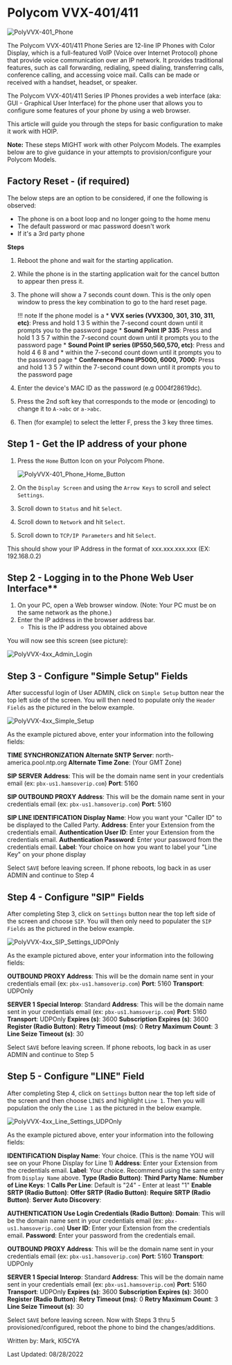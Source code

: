 # Polycom VVX-401/411
![PolyVVX-401_Phone](https://user-images.githubusercontent.com/40501228/186971221-e9fd9166-ddc9-43d0-a756-6f062820867e.png)

The Polycom VVX-401/411 Phone Series are 12-line IP Phones with Color Display, which is a full-featured VoIP (Voice over Internet Protocol) phone that provide voice communication over an IP network. It provides traditional features, such as call forwarding, redialing, speed dialing, transferring calls, conference calling, and accessing voice mail. Calls can be made or received with a handset, headset, or speaker.

The Polycom VVX-401/411 Series IP Phones provides a web interface (aka: GUI - Graphical User Interface) for the phone user that allows you to configure some features of your phone by using a web browser.

This article will guide you through the steps for basic configuration to make it work with HOIP.

**Note:** These steps MIGHT work with other Polycom Models. The examples below are to give guidance in your attempts to provision/configure your Polycom Models.

## Factory Reset - (if required)

The below steps are an option to be considered, if one the following is observed:

* The phone is on a boot loop and no longer going to the home menu
* The default password or mac password doesn't work
* If it's a 3rd party phone

**Steps**

1. Reboot the phone and wait for the starting application.
2. While the phone is in the starting application wait for the cancel button to appear then press it.
3. The phone will show a 7 seconds count down. This is the only open window to press the key combination to go to the hard reset page.

      !!! note If the phone model is a
            * **VVX series (VVX300, 301, 310, 311, etc)**: Press and hold 1 3 5 within the 7-second count down until it prompts you to the password page
            * **Sound Point IP 335**: Press and hold 1 3 5 7 within the 7-second count down until it prompts you to the password page
            * **Sound Point IP series (IP550,560,570, etc)**: Press and hold 4 6 8 and \* within the 7-second count down until it prompts you to the password page
            * **Conference Phone IP5000, 6000, 7000**: Press and hold 1 3 5 7 within the 7-second count down until it prompts you to the password page

4. Enter the device's MAC ID as the password (e.g 0004f28619dc).
5. Press the 2nd soft key that corresponds to the mode or (encoding) to change it to ```A->abc``` or ```a->abc```.
6. Then (for example) to select the letter F, press the 3 key three times.

## Step 1 - Get the IP address of your phone

1. Press the ```Home``` Button Icon on your Polycom Phone.

      ![PolyVVX-401_Phone_Home_Button](https://user-images.githubusercontent.com/40501228/186971150-ee8cd2a8-53bd-4c19-9a24-8cf453cdea6f.png)

2. On the ```Display Screen``` and using the ```Arrow Keys``` to scroll and select ```Settings```.
3. Scroll down to ```Status``` and hit ```Select```.
4. Scroll down to ```Network``` and hit ```Select```.
5. Scroll down to ```TCP/IP Parameters``` and hit ```Select```.

This should show your IP Address in the format of xxx.xxx.xxx.xxx (EX: 192.168.0.2)

## Step 2 - Logging in to the Phone Web User Interface**

1. On your PC, open a Web browser window. (Note: Your PC must be on the same network as the phone.)
2. Enter the IP address in the browser address bar.
   - This is the IP address you obtained above

You will now see this screen (see picture):

![PolyVVX-4xx_Admin_Login](https://user-images.githubusercontent.com/40501228/186971274-1e9c79e5-9db8-4f34-837b-496b0035f08a.png)

## Step 3 - Configure "Simple Setup" Fields

After successful login of User ADMIN, click on  ```Simple Setup``` button near the top left side of the screen. You will then need to populate only the ```Header Fields```  as the pictured in the below example.

![PolyVVX-4xx_Simple_Setup](https://user-images.githubusercontent.com/40501228/186971309-fc32d13e-798a-418b-93fa-eb94ba2f5eab.png)

As the example pictured above, enter your information into the following fields:

**TIME SYNCHRONIZATION**
**Alternate SNTP Server**: north-america.pool.ntp.org
**Alternate Time Zone**: (Your GMT Zone)

**SIP SERVER**
**Address**: This will be the domain name sent in your credentials email (ex: ```pbx-us1.hamsoverip.com```)
**Port**: 5160

**SIP OUTBOUND PROXY**
**Address**: This will be the domain name sent in your credentials email (ex: ```pbx-us1.hamsoverip.com```)
**Port**: 5160

**SIP LINE IDENTIFICATION**
**Display Name**: How you want your "Caller ID" to be displayed to the Called Party. 
**Address**: Enter your Extension from the credentials email.
**Authentication User ID**: Enter your Extension from the credentials email.
**Authentication Password**: Enter your password from the credentials email.
**Label**:  Your choice on how you want to label your "Line Key" on your phone display

Select ```SAVE``` before leaving screen.
If phone reboots, log back in as user ADMIN and continue to Step 4

## Step 4 - Configure "SIP" Fields

After completing Step 3, click on  ```Settings``` button near the top left side of the screen and choose ```SIP```. You will then only need to populater the ```SIP Fields``` as the pictured in the below example.

![PolyVVX-4xx_SIP_Settings_UDPOnly](https://user-images.githubusercontent.com/40501228/186977655-6c78bd46-d138-4374-8512-de3044bde942.png)

As the example pictured above, enter your information into the following fields:

**OUTBOUND PROXY**
**Address**: This will be the domain name sent in your credentials email (ex: ```pbx-us1.hamsoverip.com```)
**Port**: 5160
**Transport**: UDPOnly

**SERVER 1**
**Special Interop**: Standard
**Address**: This will be the domain name sent in your credentials email (ex: ```pbx-us1.hamsoverip.com```)
**Port**: 5160
**Transport**: UDPOnly
**Expires (s)**: 3600
**Subscription Expires (s)**: 3600
**Register (Radio Button)**: <YES>
**Retry Timeout (ms)**: 0
**Retry Maximum Count**: 3
**Line Seize Timeout (s)**: 30

Select ```SAVE``` before leaving screen.
If phone reboots, log back in as user ADMIN and continue to Step 5

## Step 5 - Configure "LINE" Field

After completing Step 4, click on  ```Settings``` button near the top left side of the screen and then choose ```LINES``` and highlight ```Line 1```.
Then you will population the only the ```Line 1```  as the pictured in the below example.

![PolyVVX-4xx_Line_Settings_UDPOnly](https://user-images.githubusercontent.com/40501228/186977709-adbf52a8-fa45-4eb9-91ee-c887caeb55c0.png)

As the example pictured above, enter your information into the following fields:


**IDENTIFICATION**
**Display Name**: Your choice.  (This is the name YOU will see on your Phone Display for Line 1)
**Address**: Enter your Extension from the credentials email.
**Label**: Your choice. Recommend using the same entry from ```Display Name``` above.
**Type (Radio Button)**: <Private>
**Third Party Name**: <Leave Blank>
**Number of Line Keys**: 1
**Calls Per Line**: Default is "24" - Enter at least "1"
**Enable SRTP (Radio Button)**: <Yes>
**Offer SRTP (Radio Button)**: <No>
**Require SRTP (Radio Button)**: <No>
**Server Auto Discovery**: <Enable>

**AUTHENTICATION**
**Use Login Credentials (Radio Button)**: <Disable>
**Domain**: This will be the domain name sent in your credentials email (ex: ```pbx-us1.hamsoverip.com```)
**User ID**: Enter your Extension from the credentials email.
**Password**: Enter your password from the credentials email.


**OUTBOUND PROXY**
**Address**: This will be the domain name sent in your credentials email (ex: ```pbx-us1.hamsoverip.com```)
**Port**: 5160
**Transport**: UDPOnly

**SERVER 1**
**Special Interop**: Standard
**Address**: This will be the domain name sent in your credentials email (ex: ```pbx-us1.hamsoverip.com```)
**Port**: 5160
**Transport**: UDPOnly
**Expires (s)**: 3600
**Subscription Expires (s)**: 3600
**Register (Radio Button)**: <YES>
**Retry Timeout (ms)**: 0
**Retry Maximum Count**: 3
**Line Seize Timeout (s)**: 30

Select ```SAVE``` before leaving screen.
Now with Steps 3 thru 5 provisioned/configured, reboot the phone to bind the changes/additions.

Written by: Mark, KI5CYA

Last Updated: 08/28/2022
